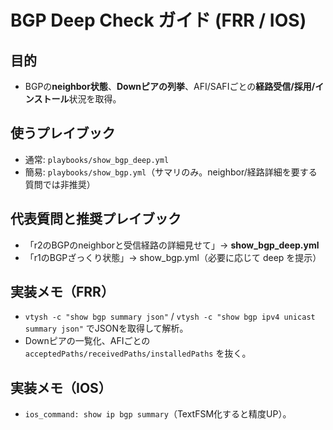 # BGP Deep Check ガイド (FRR / IOS)

## 目的
- BGPの**neighbor状態**、**Downピアの列挙**、AFI/SAFIごとの**経路受信/採用/インストール**状況を取得。

## 使うプレイブック
- 通常: `playbooks/show_bgp_deep.yml`
- 簡易: `playbooks/show_bgp.yml`（サマリのみ。neighbor/経路詳細を要する質問では非推奨）

## 代表質問と推奨プレイブック
- 「r2のBGPのneighborと受信経路の詳細見せて」→ **show_bgp_deep.yml**
- 「r1のBGPざっくり状態」→ show_bgp.yml（必要に応じて deep を提示）

## 実装メモ（FRR）
- `vtysh -c "show bgp summary json"` / `vtysh -c "show bgp ipv4 unicast summary json"` でJSONを取得して解析。
- Downピアの一覧化、AFIごとの `acceptedPaths/receivedPaths/installedPaths` を抜く。

## 実装メモ（IOS）
- `ios_command: show ip bgp summary`（TextFSM化すると精度UP）。
